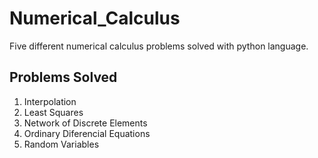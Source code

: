 # Numerical_Calculus
Five different  numerical calculus problems solved with python language.

## Problems Solved
<ol> 
  <li> Interpolation </li>
  <li> Least Squares </li>
  <li> Network of Discrete Elements </li>
  <li> Ordinary Diferencial Equations </li>
  <li> Random Variables </li>
</ol>
